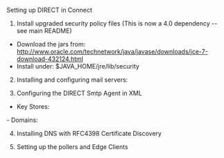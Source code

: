 Setting up DIRECT in Connect

1. Install upgraded security policy files (This is now a 4.0 dependency -- see main README)
- Download the jars from:
http://www.oracle.com/technetwork/java/javase/downloads/jce-7-download-432124.html
- Install under:
$JAVA_HOME/jre/lib/security 

2. Installing and configuring mail servers:

3. Configuring the DIRECT Smtp Agent in XML
- Key Stores:
 <AnchorStore type="Uniform" storeType="KeyStore" file="${directAnchorStore}" filePass="changeit" privKeyPass="changeit"/>    
 <PublicCertStore type="Keystore" file="${directPublicCertStore}" filePass="changeit" privKeyPass="changeit"/>
 <PrivateCertStore type="Keystore" file="${directPrivateCertStore}" filePass="changeit" privKeyPass="changeit"/>
- Domains:

4. Installing DNS with RFC4398 Certificate Discovery

5. Setting up the pollers and Edge Clients



